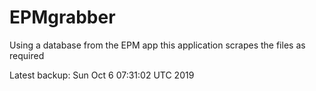 # EPMgrabber
Using a database from the EPM app this application scrapes the files as required


Latest backup: Sun Oct 6 07:31:02 UTC 2019
